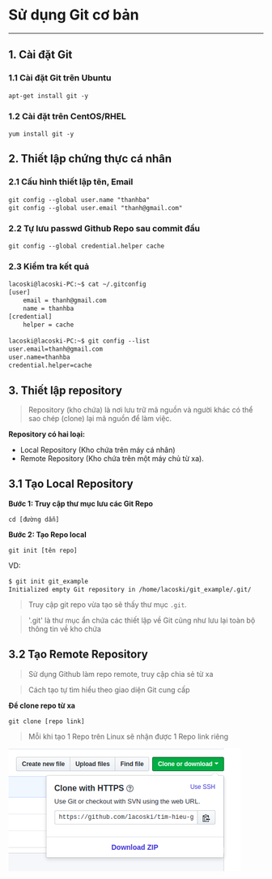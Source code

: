 # Sử dụng Git cơ bản
---
## 1. Cài đặt Git
### 1.1 Cài đặt Git trên Ubuntu
```
apt-get install git -y
```
### 1.2 Cài đặt trên CentOS/RHEL
```
yum install git -y
```

## 2. Thiết lập chứng thực cá nhân
### 2.1 Cấu hình thiết lập tên, Email
```
git config --global user.name "thanhba"
git config --global user.email "thanh@gmail.com"
```
### 2.2 Tự lưu passwd Github Repo sau commit đầu
```
git config --global credential.helper cache
```
### 2.3 Kiểm tra kết quả
```
lacoski@lacoski-PC:~$ cat ~/.gitconfig
[user]
	email = thanh@gmail.com
	name = thanhba
[credential]
	helper = cache

lacoski@lacoski-PC:~$ git config --list
user.email=thanh@gmail.com
user.name=thanhba
credential.helper=cache
```

## 3. Thiết lập repository
> Repository (kho chứa) là nơi lưu trữ mã nguồn và người khác có thể sao chép (clone) lại mã nguồn để làm việc.

__Repository có hai loại:__
- Local Repository (Kho chứa trên máy cá nhân)
- Remote Repository (Kho chứa trên một máy chủ từ xa).

## 3.1 Tạo Local Repository
__Bước 1: Truy cập thư mục lưu các Git Repo__
```
cd [đường dẫn]
```
__Bước 2: Tạo Repo local__
```
git init [tên repo]
```
VD:
```
$ git init git_example
Initialized empty Git repository in /home/lacoski/git_example/.git/
```

> Truy cập git repo vừa tạo sẽ thấy thư mục `.git`.

> '.git' là thư mục ẩn chứa các thiết lập về Git cũng như lưu lại toàn bộ thông tin về kho chứa


## 3.2 Tạo Remote Repository
> Sử dụng Github làm repo remote, truy cập chia sẻ từ xa

> Cách tạo tự tìm hiểu theo giao diện Git cung cấp

__Để clone repo từ xa__
```
git clone [repo link]
```
> Mỗi khi tạo 1 Repo trên Linux sẽ nhận được 1 Repo link riêng

![](../images/git-clone-1.png)

